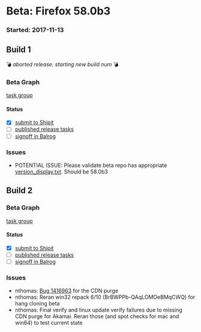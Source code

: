 # Beta: Firefox 58.0b3

### Started: 2017-11-13

## Build 1
:bomb: _aborted release. starting new build num_ :bomb:

### Beta Graph
[task group](https://tools.taskcluster.net/push-inspector/#/bA3qg559T2iXw56uKXjcRA)


#### Status
- [x] [submit to Shipit](https://wiki.mozilla.org/Release:Release_Automation_on_Mercurial:Starting_a_Release#Submit_to_Ship_It)
- [ ] [published release tasks](../how-tos/relpro.md#4-publish-release)
- [ ] [signoff in Balrog](../how-tos/relpro.md#3-signoffs)

### Issues
- POTENTIAL ISSUE: Please validate beta repo has appropriate [version_display.txt](https://hg.mozilla.org/releases/mozilla-beta/file/default/browser/config/version_display.txt). Should be 58.0b3
## Build 2

### Beta Graph
[task group](https://tools.taskcluster.net/push-inspector/#/UcdqvLPrTSy32-TM3l2-uw)


#### Status
- [x] [submit to Shipit](https://wiki.mozilla.org/Release:Release_Automation_on_Mercurial:Starting_a_Release#Submit_to_Ship_It)
- [ ] [published release tasks](../how-tos/relpro.md#4-publish-release)
- [ ] [signoff in Balrog](../how-tos/relpro.md#3-signoffs)

### Issues
- nthomas: [Bug 1416963](https://bugzil.la/1416963) for the CDN purge
- nthomas: Reran win32 repack 6/10 (BrBWPPb-QAqLOMOeBMqCWQ) for hang cloning beta
- nthomas: Final verify and linux update verify failures due to missing CDN purge for Akamai. Reran those (and spot checks for mac and win64) to test current state
